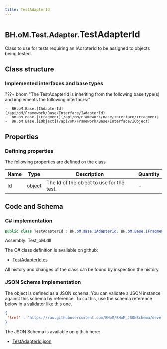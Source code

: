```yaml
---
title: TestAdapterId
---
```


# <small>BH.oM.Test.Adapter.</small>**TestAdapterId**

Class to use for tests requiring an IAdapterId to be assigned to objects being tested.

## Class structure

### Implemented interfaces and base types

???+ bhom "The TestAdapterId is inheriting from the following base type(s) and implements the following interfaces:"

    -  BH.oM.Base.[IAdapterId](/api/oM/Framework/Base/Interface/IAdapterId)
    -  BH.oM.Base.[IFragment](/api/oM/Framework/Base/Interface/IFragment)
    -  BH.oM.Base.[IObject](/api/oM/Framework/Base/Interface/IObject)


## Properties



### Defining properties

The following properties are defined on the class

| Name             | Type             | Description      | Quantity         |
|------------------|------------------|------------------|------------------|
| Id | [object](https://learn.microsoft.com/en-us/dotnet/api/System.Object?view=netstandard-2.0) | The Id of the object to use for the test. | - |


## Code and Schema

### C# implementation

``` C# title="C#"
public class TestAdapterId : BH.oM.Base.IAdapterId, BH.oM.Base.IFragment, BH.oM.Base.IObject
```

Assembly: Test_oM.dll

The C# class definition is available on github:

- [TestAdapterId.cs](https://github.com/BHoM/BHoM/blob/develop/Test_oM/Adapter\TestAdapterId.cs)

All history and changes of the class can be found by inspection the history.
### JSON Schema implementation

The object is defined as a JSON schema. You can validate a JSON instance against this schema by reference. To do this, use the schema reference below in a validator like [this one](https://www.jsonschemavalidator.net/).

``` json title="JSON Schema"
{
 "$ref" : "https://raw.githubusercontent.com/BHoM/BHoM_JSONSchema/develop/Test_oM/Adapter/TestAdapterId.json"
}
```

The JSON Schema is available on github here:

- [TestAdapterId.json](https://github.com/BHoM/BHoM_JSONSchema/blob/develop/Test_oM/Adapter/TestAdapterId.json)
